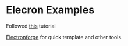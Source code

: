 # Elecron Examples

Followed [this](https://www.electronjs.org/docs/latest/tutorial/quick-start) tutorial

[Electronforge](https://www.electronforge.io/) for quick template and other tools.
